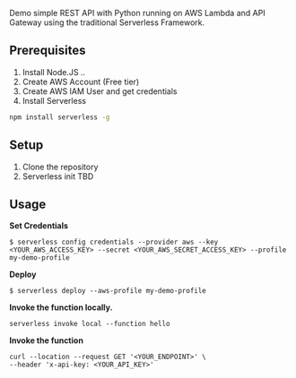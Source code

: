Demo simple REST API with Python running on AWS Lambda and API Gateway using the traditional Serverless Framework.

## Prerequisites
1. Install Node.JS ..
2. Create AWS Account (Free tier)
3. Create AWS IAM User and get credentials
4. Install Serverless
```bash
npm install serverless -g
```

## Setup
1. Clone the repository
2. Serverless init TBD


## Usage

**Set Credentials**
```
$ serverless config credentials --provider aws --key <YOUR_AWS_ACCESS_KEY> --secret <YOUR_AWS_SECRET_ACCESS_KEY> --profile my-demo-profile
```

**Deploy**
```
$ serverless deploy --aws-profile my-demo-profile
```

**Invoke the function locally.**

```
serverless invoke local --function hello
```

**Invoke the function**

```
curl --location --request GET '<YOUR_ENDPOINT>' \
--header 'x-api-key: <YOUR_API_KEY>'
```


